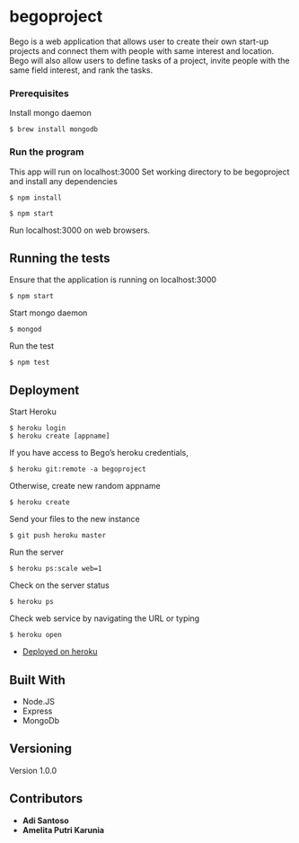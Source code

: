 # begoproject

Bego is a web application that allows user to create their own start-up projects and connect them with people with same interest and location. Bego will also allow users to define tasks of a project, invite people with the same field interest, and rank the tasks.

### Prerequisites
Install mongo daemon
```
$ brew install mongodb
```

### Run the program

This app will run on localhost:3000
Set working directory to be begoproject and install any dependencies
```
$ npm install
```
```
$ npm start
```

Run localhost:3000 on web browsers.

## Running the tests
Ensure that the application is running on localhost:3000
```
$ npm start
```
Start mongo daemon
```
$ mongod
```
Run the test
```
$ npm test
```
## Deployment
Start Heroku
```
$ heroku login
$ heroku create [appname]
```
If you have access to Bego’s heroku credentials, 
```
$ heroku git:remote -a begoproject  
```
Otherwise, create new random appname
```
$ heroku create
```
Send your files to the new instance 
```
$ git push heroku master
```
Run the server
```
$ heroku ps:scale web=1
```
Check on the server status
```
$ heroku ps
```
Check web service by navigating the URL or typing
```
$ heroku open
```
* [Deployed on heroku](https://begoproject.herokuapp.com/)

## Built With

* Node.JS
* Express
* MongoDb

## Versioning

Version 1.0.0

## Contributors

* **Adi Santoso**
* **Amelita Putri Karunia**
